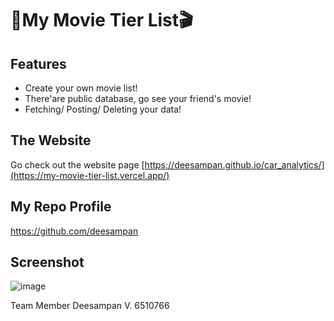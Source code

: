 # 🎥My Movie Tier List🎬


## Features

  - Create your own movie list!
  - There'are public database, go see your friend's movie!
  - Fetching/ Posting/ Deleting your data!

## The Website

  Go check out the website page [https://deesampan.github.io/car_analytics/](https://my-movie-tier-list.vercel.app/)
## My Repo Profile
  https://github.com/deesampan


## Screenshot
![image](https://github.com/user-attachments/assets/9907e899-5e7b-4f37-aeb9-b0d99d297289)


Team Member
Deesampan V. 6510766
